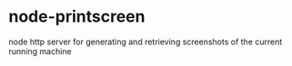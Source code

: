 # node-printscreen
node http server for generating and retrieving screenshots of the current running machine
